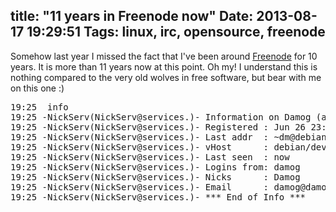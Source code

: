 title: "11 years in Freenode now"
Date: 2013-08-17 19:29:51
Tags: linux, irc, opensource, freenode
---
Somehow last year I missed the fact that I've been around <a href="http://freenode.net/">Freenode</a> for 10 years. It is more than 11 years now at this point. Oh my! I understand this is nothing compared to the very old wolves in free software, but bear with me on this one :)

<pre>
19:25 <damog> info
19:25 -NickServ(NickServ@services.)- Information on Damog (account Damog):
19:25 -NickServ(NickServ@services.)- Registered : Jun 26 23:45:11 2002 (11 years, 7 weeks, 5 days, 17:39:50 ago)
19:25 -NickServ(NickServ@services.)- Last addr  : ~dm@debian/developer/damog
19:25 -NickServ(NickServ@services.)- vHost      : debian/developer/damog
19:25 -NickServ(NickServ@services.)- Last seen  : now
19:25 -NickServ(NickServ@services.)- Logins from: damog
19:25 -NickServ(NickServ@services.)- Nicks      : Damog
19:25 -NickServ(NickServ@services.)- Email      : damog@damog.net
19:25 -NickServ(NickServ@services.)- *** End of Info ***
</pre>


